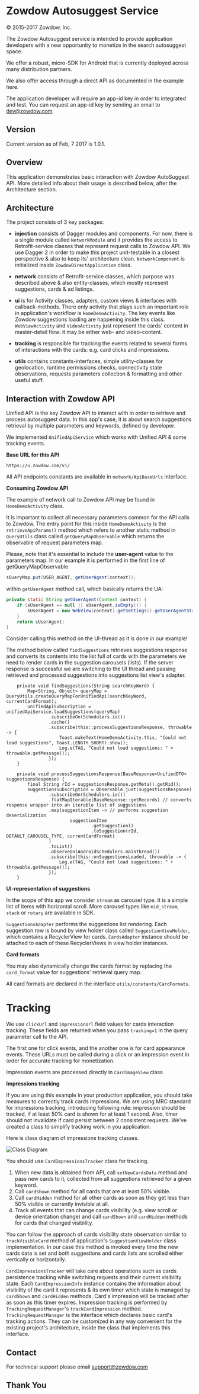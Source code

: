 # Zowdow Autosuggest Service

© 2015-2017 Zowdow, Inc.

The Zowdow Autosuggest service is intended to provide application developers with a new opportunity to monetize in the search autosuggest space.

We offer a robust, micro-SDK for Android that is currently deployed across many distribution partners.

We also offer access through a direct API as documented in the example here.

The application developer will require an app-id key in order to integrated and test. You can request an app-id key by sending an email to dev@zowdow.com.

## Version

Current version as of Feb, 7 2017 is 1.0.1.

## Overview

This application demonstrates basic interaction with Zowdow AutoSuggest API.
More detailed info about their usage is described below, after the Architecture section.

## Architecture

The project consists of 3 key packages:

*   **injection** consists of Dagger modules and components. For now, there is a single module
called `NetworkModule` and it provides the access to Retrofit-service classes that represent request calls
to Zowdow API. We use Dagger 2 in order to make this project unit-testable in a closest perspective & also to keep
its' architecture clean. `NetworkComponent` is initialized inside `ZowdowDirectApplication` class.

*   **network** consists of Retrofit-service classes, which purpose was described above & also entity-classes, which
mostly represent suggestions, cards & ad listings.

*   **ui** is for Activity classes, adapters, custom views & interfaces with callback-methods.
There only activity that plays such an important role in application's workflow is `HomeDemoActivity`.
The key events like Zowdow suggestions loading are happening inside this class.
`WebViewActivity` and `VideoActivity` just represent the cards' content in master-detail flow: it may be either web-
and video-content.

*   **tracking** is responsible for tracking the events related to several forms of interactions with the cards: e.g. card clicks
and impressions.

*   **utils** contains constants-interfaces, simple utility-classes for geolocation, runtime permissions checks, connectivity state observations, requests parameters collection & formatting
and other useful stuff.

## Interaction with Zowdow API ##

Unified API is the key Zowdow API to interact with in order to retrieve and process autosuggest data.
In this app's case, it is about search suggestions retrieval by multiple parameters and keywords, defined by developer.

We implemented `UnifiedApiService` which works with Unified API & some tracking events.

**Base URL for this API**

```
https://u.zowdow.com/v1/
```

All API endpoints constants are available in `network/ApiBaseUrls` interface.

**Consuming Zowdow API**

The example of network call to Zowdow API may be found in `HomeDemoActivity` class.

It is important to collect all necessary parameters common for the API calls to Zowdow. The entry point for this 
inside `HomeDemoActivity` is the `retrieveApiParams()` method which refers to another static method 
in `QueryUtils` class called `getQueryMapObservable` which returns the observable of request parameters map.

Please, note that it's essential to include the **user-agent** value to the parameters map.
In our example it is performed in the first line of getQueryMapObservable

```java
sQueryMap.put(USER_AGENT, getUserAgent(context));
```

within `getUserAgent` method call, which basically returns the UA:

```java
private static String getUserAgent(Context context) {
    if (sUserAgent == null || sUserAgent.isEmpty()) {
        sUserAgent = new WebView(context).getSettings().getUserAgentString();
    }
    return sUserAgent;
}
```

Consider calling this method on the UI-thread as it is done in our example!

The method below called `findSuggestions` retrieves suggestions response and converts its contents into
the list full of cards with the parameters we need to render cards in the suggestion carousels (lists).
If the server response is successful we are switching to the UI thread and passing retrieved and processed suggestions
into suggestions list view's adapter.

```
    private void findSuggestions(String searchKeyWord) {
        Map<String, Object> queryMap = QueryUtils.createQueryMapForUnifiedApi(searchKeyWord, currentCardFormat);
        unifiedApiSubscription = unifiedApiService.loadSuggestions(queryMap)
                .subscribeOn(Schedulers.io())
                .cache()
                .subscribe(this::processSuggestionsResponse, throwable -> {
                    Toast.makeText(HomeDemoActivity.this, "Could not load suggestions", Toast.LENGTH_SHORT).show();
                    Log.e(TAG, "Could not load suggestions: " + throwable.getMessage());
                });
    }

    private void processSuggestionsResponse(BaseResponse<UnifiedDTO> suggestionsResponse) {
        final String rId = suggestionsResponse.getMeta().getRid();
        suggestionsSubscription = Observable.just(suggestionsResponse)
                .subscribeOn(Schedulers.io())
                .flatMapIterable(BaseResponse::getRecords) // converts response wrapper into an iterable list of suggestions
                .map(suggestionItem -> // performs suggestion deserialization
                        suggestionItem
                                .getSuggestion()
                                .toSuggestion(rId, DEFAULT_CAROUSEL_TYPE, currentCardFormat)
                )
                .toList()
                .observeOn(AndroidSchedulers.mainThread())
                .subscribe(this::onSuggestionsLoaded, throwable -> {
                    Log.e(TAG, "Could not load suggestions: " + throwable.getMessage());
                });
    }
```

**UI-representation of suggestions**

In the scope of this app we consider `stream` as carousel type. It is a simple list of items
 with horizontal scroll. More carousel types like `mid_stream`, `stack` or `rotary` are available in SDK.

`SuggestionsAdapter` performs the suggestions list rendering. Each suggestion row is bound by
view holder class called `SuggestionViewHolder`, which contains a RecyclerView for cards. `CardsAdapter` instance should be
attached to each of these RecyclerViews in view holder instances.

**Card formats**

You may also dynamically change the cards format by replacing the `card_format` value
for suggestions' retrieval query map.

All card formats are declared in the interface `utils/constants/CardFormats`.

# Tracking

We use `clickUrl` and `impressionUrl` field values for cards interaction tracking. These fields are returned when you pass `tracking=1` in the query parameter call to the API.

The first one for click events, and the another one is for card appearance events. These URLs must be called during a click or an impression event in order for accurate tracking for monetization.

Impression events are processed directly in `CardImageView` class.

**Impressions tracking**

If you are using this example in your production application, you should take measures to correctly track cards impressions. We are using MRC standard for impressions tracking, introducing following rule: impression should be tracked, if at least 50% card is shown for at least 1 second. Also, timer should not invalidate if card persist between 2 consistent requests. We've created a class to simplify tracking work in you application.

Here is class diagram of impressions tracking classes.

![Class Diagram](ImpressionsTrackingUML.png)

You should use `CardImpressionsTracker` class for tracking.

1. When new data is obtained from API, call `setNewCardsData` method and pass new cards to it, collected from all suggestions retrieved for a given keyword.
2. Call `cardShown` method for all cards that are at least 50% visible.
3. Call `cardHidden` method for all other cards as soon as they get less than 50% visible or currently invisible at all.
4. Track all events that can change cards visibility (e.g. view scroll or device orientation change) and call `cardShown` and `cardHidden` methods for cards that changed visibility.

You can follow the approach of cards visibility state observation similar to `trackVisibleCard` method of application's `SuggestionViewHolder` class implementation. In our case this method is invoked every time the new cards data is set and both suggestions and cards lists are scrolled either vertically or horizontally.

`CardImpressionsTracker` will take care about operations such as cards persistence tracking while switching requests and their current visibility state.
Each `CardImpressionInfo` instance contains the information about visibility of the card it represents & its own timer which state is managed by `cardShown` and `cardHidden` methods. Card's impression will be tracked after as soon as this timer expires. Impression tracking is performed by `TrackingRequestManager`'s `trackCardImpression` method.
`TrackingRequestManager` is the interface which declares basic card's tracking actions. They can be customized in any way convenient for the existing project's architecture, inside the class that implements this interface.

## Contact

For technical support please email support@zowdow.com

## Thank You